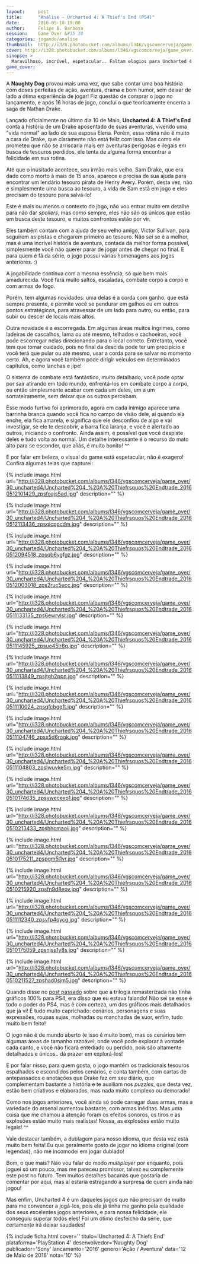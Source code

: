 ```yaml
---
layout:     post
title:      "Análise - Uncharted 4: A Thief's End (PS4)"
date:       2016-05-18 19:00
author:     Felipe B. Barbosa
session:    Game Over &#35 30
categories: jogando/analise
thumbnail:  http://i328.photobucket.com/albums/l346/vgscomcerveja/game_over/30_uncharted4/post_thumbnail_zpsv8qg40yr.jpg
cover: http://i328.photobucket.com/albums/l346/vgscomcerveja/game_over/30_uncharted4/post_header_zpsdtauy0t7.jpg
sinopse: >
  Maravilhoso, incrível, espetacular.. Faltam elogios para Uncharted 4 que atendeu, ou melhor, superou todas as expectativas que tinha sobre o jogo.
game_cover:
---
```

A **Naughty Dog** provou mais uma vez, que sabe contar uma boa história com doses perfeitas de ação, aventura, drama e bom humor, sem deixar de lado a ótima experiência de jogar! Fiz questão de comprar o jogo no lançamento, e após 16 horas de jogo, concluí o que teoricamente encerra a saga de Nathan Drake.

Lançado oficialmente no último dia 10 de Maio, **Uncharted 4: A Thief's End** conta a história de um Drake aposentado de suas aventuras, vivendo uma "vida normal" ao lado de sua esposa Elena. Porém, essa rotina não é muito a cara de Drake, que claramente não está feliz com isso. Mas como ele prometeu que não se arriscaria mais em aventuras perigosas e ilegais em busca de tesouros perdidos, ele tenta de alguma forma encontrar a felicidade em sua rotina.

Até que o inusitado acontece, seu irmão mais velho, Sam Drake, que era dado como morto à mais de 15 anos, aparece e precisa de sua ajuda para encontrar um lendário tesouro pirata de Henry Avery. Porém, desta vez, não é simplesmente uma busca ao tesouro, a vida de Sam está em jogo e eles precisam do tesouro para salvá-lo!

Este é mais ou menos o contexto do jogo, não vou entrar muito em detalhe para não dar *spoilers*, mas como sempre, eles não são os únicos que estão em busca deste tesouro, e muitos confrontos estão por vir.

Eles também contam com a ajuda de seu velho amigo, Victor Sullivan, para seguirem as pistas e chegarem primeiro ao tesouro. Não sei se é a melhor, mas é uma incrível história de aventura, contada da melhor forma possível, simplesmente você não querer parar de jogar antes de chegar no final. E para quem é fã da série, o jogo possui várias homenagens aos jogos anteriores. :)

A jogabilidade continua com a mesma essência, só que bem mais amadurecida. Você fará muito saltos, escaladas, combate corpo a corpo e com armas de fogo.

Porém, tem algumas novidades: uma delas é a corda com ganho, que está sempre presente, e permite você se pendurar em galhos ou em outros pontos estratégicos, para atravessar de um lado para outro, ou então, para subir ou descer de locais mais altos.

Outra novidade é a escorregada. Em algumas áreas muitos ingrimes, como ladeiras de cascalhos, lama ou até mesmo, telhados e cachoeiras, você pode escorregar nelas direcionando para o local correto. Entretanto, você tem que tomar cuidado, pois no final da descida pode ter um precipício e você terá que pular ou até mesmo, usar a corda para se salvar no momento certo. Ah, e agora você também pode dirigir veículos em determinados capítulos, como lanchas e jipe!

O sistema de combate está fantástico, muito detalhado, você pode optar por sair atirando em todo mundo, enfrentá-los em combate corpo a corpo, ou então simplesmente acabar com cada um deles, um a um sorrateiramente, sem deixar que os outros percebam.

Esse modo furtivo foi aprimorado, agora em cada inimigo aparece uma barrinha branca quando você fica no campo de visão dele, aí quando ela enche, ela fica amarela, e significa que ele desconfiou de algo e vai investigar, se ele te descobrir, a barra fica laranja, e você é alertado ao outros, iniciando o confronto. Ainda assim, é possível que você despiste deles e tudo volta ao normal. Um detalhe interessante é o recurso do mato alto para se esconder, que aliás, é muito bonito! ^^

E por falar em beleza, o visual do game está espetacular, não é exagero! Confira algumas telas que capturei:

{% include image.html url="http://i328.photobucket.com/albums/l346/vgscomcerveja/game_over/30_uncharted4/Uncharted%204_%20A%20Thiefrsquos%20Endtrade_20160512101429_zpsfoajs5ad.jpg" description="" %}

{% include image.html url="http://i328.photobucket.com/albums/l346/vgscomcerveja/game_over/30_uncharted4/Uncharted%204_%20A%20Thiefrsquos%20Endtrade_20160512113436_zpsqicppcdm.jpg" description="" %}

{% include image.html url="http://i328.photobucket.com/albums/l346/vgscomcerveja/game_over/30_uncharted4/Uncharted%204_%20A%20Thiefrsquos%20Endtrade_20160512094518_zpsqb6vgfgz.jpg" description="" %}

{% include image.html url="http://i328.photobucket.com/albums/l346/vgscomcerveja/game_over/30_uncharted4/Uncharted%204_%20A%20Thiefrsquos%20Endtrade_20160512003018_zps2ruc5ucc.jpg" description="" %}

{% include image.html url="http://i328.photobucket.com/albums/l346/vgscomcerveja/game_over/30_uncharted4/Uncharted%204_%20A%20Thiefrsquos%20Endtrade_20160511133135_zps6ewrylsr.jpg" description="" %}

{% include image.html url="http://i328.photobucket.com/albums/l346/vgscomcerveja/game_over/30_uncharted4/Uncharted%204_%20A%20Thiefrsquos%20Endtrade_20160511145925_zpsue45lr8q.jpg" description="" %}

{% include image.html url="http://i328.photobucket.com/albums/l346/vgscomcerveja/game_over/30_uncharted4/Uncharted%204_%20A%20Thiefrsquos%20Endtrade_20160511113849_zpsjtgh2ppn.jpg" description="" %}

{% include image.html url="http://i328.photobucket.com/albums/l346/vgscomcerveja/game_over/30_uncharted4/Uncharted%204_%20A%20Thiefrsquos%20Endtrade_20160511110024_zpsqfcbgqft.jpg" description="" %}

{% include image.html url="http://i328.photobucket.com/albums/l346/vgscomcerveja/game_over/30_uncharted4/Uncharted%204_%20A%20Thiefrsquos%20Endtrade_20160511104746_zpsx5d6rogk.jpg" description="" %}

{% include image.html url="http://i328.photobucket.com/albums/l346/vgscomcerveja/game_over/30_uncharted4/Uncharted%204_%20A%20Thiefrsquos%20Endtrade_20160511104803_zpslwuvke5m.jpg" description="" %}

{% include image.html url="http://i328.photobucket.com/albums/l346/vgscomcerveja/game_over/30_uncharted4/Uncharted%204_%20A%20Thiefrsquos%20Endtrade_20160510174635_zpsywecexp1.jpg" description="" %}

{% include image.html url="http://i328.photobucket.com/albums/l346/vgscomcerveja/game_over/30_uncharted4/Uncharted%204_%20A%20Thiefrsquos%20Endtrade_20160510213433_zpshhcmaoij.jpg" description="" %}

{% include image.html url="http://i328.photobucket.com/albums/l346/vgscomcerveja/game_over/30_uncharted4/Uncharted%204_%20A%20Thiefrsquos%20Endtrade_20160510175211_zpspgm5l1vr.jpg" description="" %}

{% include image.html url="http://i328.photobucket.com/albums/l346/vgscomcerveja/game_over/30_uncharted4/Uncharted%204_%20A%20Thiefrsquos%20Endtrade_20160510215920_zpsfn9d8eov.jpg" description="" %}

{% include image.html url="http://i328.photobucket.com/albums/l346/vgscomcerveja/game_over/30_uncharted4/Uncharted%204_%20A%20Thiefrsquos%20Endtrade_20160511112340_zpsvfp4oycg.jpg" description="" %}

{% include image.html url="http://i328.photobucket.com/albums/l346/vgscomcerveja/game_over/30_uncharted4/Uncharted%204_%20A%20Thiefrsquos%20Endtrade_20160510175059_zpsnjss1y8s.jpg" description="" %}

{% include image.html url="http://i328.photobucket.com/albums/l346/vgscomcerveja/game_over/30_uncharted4/Uncharted%204_%20A%20Thiefrsquos%20Endtrade_20160510211527_zpshad0sjm5.jpg" description="" %}

Quando disse no [post passado](/jogando/analise/2016/05/05/analise-uncharted-the-nathan-drake-collection-ps4.html) sobre que a trilogia remasterizada não tinha gráficos 100% para PS4, era disso que eu estava falando! Não sei se esse é todo o poder do PS4, mas é com certeza, um dos gráficos mais detalhados que já vi! É tudo muito caprichado: cenários, personagens e suas expressões, roupas sujas, molhadas ou manchadas de suor, enfim, tudo muito bem feito!

O jogo não é de mundo aberto (e isso é muito bom), mas os cenários tem algumas áreas de tamanho razoável, onde você pode explorar à vontade cada canto, e você não ficará entediado ou perdido, pois são altamente detalhados e únicos.. dá prazer em explorá-los!

E por falar nisso, para quem gosta, o jogo mantém os tradicionais tesouros espalhados e escondidos pelos cenários, e conta também, com cartas de antepassados e anotações que Drake faz em seu diário, que complementam bastante a história e te auxiliam nos *puzzles*, que desta vez, estão bem criativos e elaborados, mas nada muito complexo ou demorado!

Como nos jogos anteriores, você ainda só pode carregar duas armas, mas a variedade do arsenal aumentou bastante, com armas inéditas. Mas uma coisa que me chamou a atenção foram os efeitos sonoros, os tiros e as explosões estão muito mais realistas! Nossa, as explosões estão muito legais! ^^

Vale destacar também, a dublagem para nosso idioma, que desta vez está muito bem feita! Eu que geralmente gosto de jogar no idioma original (com legendas), não me incomodei em jogar dublado!

Bom, o que mais? Não vou falar do modo *multiplayer* por enquanto, pois joguei só um pouco, mas me pareceu promissor, talvez eu complemente este post no futuro. Tem muitos detalhes bacanas que gostaria de comentar por aqui, mas aí estaria estragando a surpresa de quem ainda não jogou!

Mas enfim, Uncharted 4 é um daqueles jogos que não precisam de muito para me convencer a jogá-los, pois ele já tinha me ganho pela qualidade dos seus excelentes jogos anteriores, e para nossa felicidade, ele conseguiu superar todos eles! Foi um ótimo desfeicho da série, que certamente irá deixar saudades!

{% include ficha.html
  cover=''
  titulo='Uncharted 4: A Thiefs End'
  plataforma='PlayStation 4'
  desenvolvedor='Naughty Dog'
  publicador='Sony'
  lancamento='2016'
  genero='Ação / Aventura'
  data='12 de Maio de 2016'
  nota='10' %}
